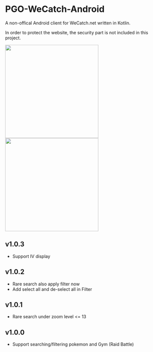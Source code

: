 # PGO-WeCatch-Android

A non-offical Android client for WeCatch.net written in Kotlin.

In order to protect the website, the security part is not included in this project.

<img src="https://raw.githubusercontent.com/kaiyan910/PGO-WeCatch-Android/master/screenshot_1.png" width="300"> <img src="https://raw.githubusercontent.com/kaiyan910/PGO-WeCatch-Android/master/screenshot_2.png" width="300">

## v1.0.3
- Support IV display

## v1.0.2

- Rare search also apply filter now
- Add select all and de-select all in Filter

## v1.0.1

- Rare search under zoom level <= 13

## v1.0.0

- Support searching/filtering pokemon and Gym (Raid Battle)